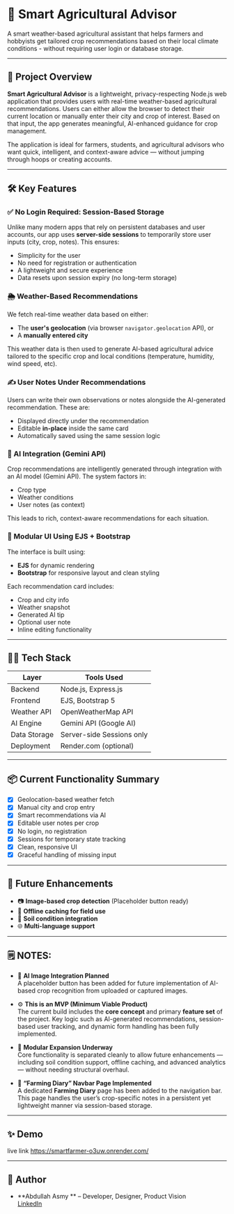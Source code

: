 # 🌱 Smart Agricultural Advisor

A smart weather-based agricultural assistant that helps farmers and hobbyists get tailored crop recommendations based on their local climate conditions - without requiring user login or database storage.

---

## 🚀 Project Overview

**Smart Agricultural Advisor** is a lightweight, privacy-respecting Node.js web application that provides users with real-time weather-based agricultural recommendations. Users can either allow the browser to detect their current location or manually enter their city and crop of interest. Based on that input, the app generates meaningful, AI-enhanced guidance for crop management.

The application is ideal for farmers, students, and agricultural advisors who want quick, intelligent, and context-aware advice — without jumping through hoops or creating accounts.

---

## 🛠️ Key Features

### ✅ No Login Required: Session-Based Storage
Unlike many modern apps that rely on persistent databases and user accounts, our app uses **server-side sessions** to temporarily store user inputs (city, crop, notes). This ensures:
- Simplicity for the user
- No need for registration or authentication
- A lightweight and secure experience
- Data resets upon session expiry (no long-term storage)

### 🌦️ Weather-Based Recommendations
We fetch real-time weather data based on either:
- The **user's geolocation** (via browser `navigator.geolocation` API), or
- A **manually entered city**

This weather data is then used to generate AI-based agricultural advice tailored to the specific crop and local conditions (temperature, humidity, wind speed, etc).

### ✍️ User Notes Under Recommendations
Users can write their own observations or notes alongside the AI-generated recommendation. These are:
- Displayed directly under the recommendation
- Editable **in-place** inside the same card
- Automatically saved using the same session logic

### 🧠 AI Integration (Gemini API)
Crop recommendations are intelligently generated through integration with an AI model (Gemini API). The system factors in:
- Crop type
- Weather conditions
- User notes (as context)

This leads to rich, context-aware recommendations for each situation.

### 🧩 Modular UI Using EJS + Bootstrap
The interface is built using:
- **EJS** for dynamic rendering
- **Bootstrap** for responsive layout and clean styling

Each recommendation card includes:
- Crop and city info
- Weather snapshot
- Generated AI tip
- Optional user note
- Inline editing functionality

---

## 🧑‍💻 Tech Stack

| Layer           | Tools Used                |
|----------------|---------------------------|
| Backend        | Node.js, Express.js       |
| Frontend       | EJS, Bootstrap 5          |
| Weather API    | OpenWeatherMap API        |
| AI Engine      | Gemini API (Google AI)    |
| Data Storage   | Server-side Sessions only |
| Deployment     | Render.com (optional)     |

---

## 📦 Current Functionality Summary

- [x] Geolocation-based weather fetch
- [x] Manual city and crop entry
- [x] Smart recommendations via AI
- [x] Editable user notes per crop
- [x] No login, no registration
- [x] Sessions for temporary state tracking
- [x] Clean, responsive UI
- [x] Graceful handling of missing input

---

## 📝 Future Enhancements

- 📷 **Image-based crop detection** (Placeholder button ready)
- 🧠 **Offline caching for field use**
- 🧪 **Soil condition integration**
- 🌐 **Multi-language support**

---

## 🗒️ NOTES:

- 🌾 **AI Image Integration Planned**  
  A placeholder button has been added for future implementation of AI-based crop recognition from uploaded or captured images.

- ⚙️ **This is an MVP (Minimum Viable Product)**  
  The current build includes the **core concept** and primary **feature set** of the project. Key logic such as AI-generated recommendations, session-based user tracking, and dynamic form handling has been fully implemented.

- 🧩 **Modular Expansion Underway**  
  Core functionality is separated cleanly to allow future enhancements — including soil condition support, offline caching, and advanced analytics — without needing structural overhaul.

- 📖 **“Farming Diary” Navbar Page Implemented**  
  A dedicated **Farming Diary** page has been added to the navigation bar. This page handles the user’s crop-specific notes in a persistent yet lightweight manner via session-based storage.

---


## ✨ Demo

 live link
https://smartfarmer-o3uw.onrender.com/

---

## 🤝 Author

- **Abdullah Asmy ** – Developer, Designer, Product Vision  
  [LinkedIn](https://www.linkedin.com/in/aasmy/)

